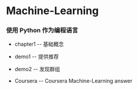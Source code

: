 # Machine-Learning
### 使用 Python 作为编程语言

* chapter1 -- 基础概念

* demo1 -- 提供推荐
* demo2 -- 发现群组

* Coursera -- Coursera Machine-Learning answer
